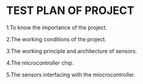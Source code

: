 # TEST PLAN OF PROJECT
1.To know the importance of the project.

2.The working conditions of the project.

3.The working principle and architecture of sensors.

4.The microcontroller chip.

5.The sensors interfacing with the miocrocontroller.

